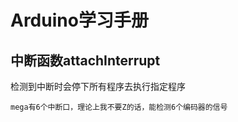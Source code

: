 # Arduino学习手册



## 中断函数attachInterrupt

检测到中断时会停下所有程序去执行指定程序

```
mega有6个中断口，理论上我不要Z的话，能检测6个编码器的信号
```

